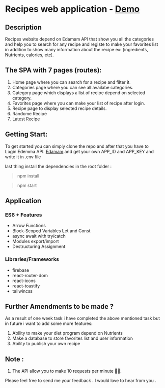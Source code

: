 # Recipes web application - <a href="https://adoring-lovelace-5d27bb.netlify.app/">Demo</a>

## Description

Recipes website depend on Edamam API that show you all the categories and help you to 
search for any recipe and registe to make your favorites list in addition to show many 
information about the recipe ex: (ingredients, Nutrients, calories, etc). 


## The SPA with 7 pages (routes):

1. Home page where you can search for a recipe and filter it. 
2. Categories page where you can see all availabe categories.
3. Category page which displays a list of recipe depend on selected category.
4. Favorites page where you can make your list of recipe after login.
5. Recipe page to display selected recipe details.
6. Randome Recipe
7. Latest Recipe


## Getting Start:

To get started you can simply clone the repo and after that you have to Login Edemma
API: <a href="https://developer.edamam.com/edamam-docs-recipe-api-v1">Edamam</a> and 
get your own APP_ID and APP_KEY and write it in .env file

last thing install the dependencies in the root folder : 
> npm install 

> npm start 


## Application

### ES6 + Features

* Arrow Functions
* Block-Scoped Variables Let and Const
* async await with try/catch
* Modules export/import
* Destructuring Assignment


### Libraries/Frameworks

* firebase
* react-router-dom
* react-icons
* react-toastify
* tailwincss



## Further Amendments to be made ?

As a result of one week task i have completed the above mentioned task but in future i want to add some more features:

1. Ability to make your diet program depend on Nutrients
2. Make a database to store favorites list and user information 
3. Ability to publish your own recipe

## Note : 
1. The API allow you to make 10 requests per minute :face_with_spiral_eyes:.


Please feel free to send me your feedback . I would love to hear from you . 





